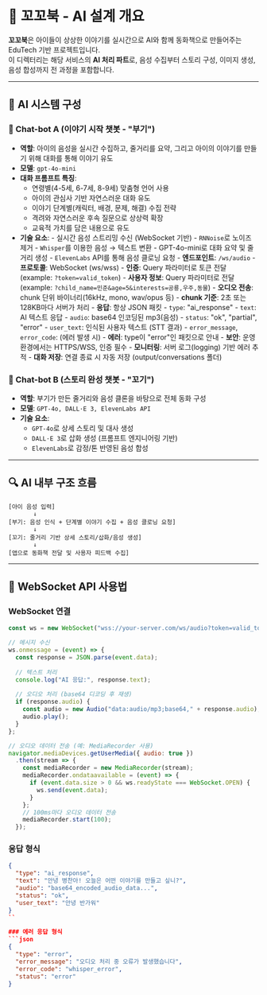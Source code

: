 # 🧠 꼬꼬북 - AI 설계 개요

**꼬꼬북**은 아이들이 상상한 이야기를 실시간으로 AI와 함께 동화책으로 만들어주는 EduTech 기반 프로젝트입니다.  
이 디렉터리는 해당 서비스의 **AI 처리 파트**로, 음성 수집부터 스토리 구성, 이미지 생성, 음성 합성까지 전 과정을 포함합니다.

---

## 🧩 AI 시스템 구성

### 🤖 Chat-bot A (이야기 시작 챗봇 - "부기")
- **역할**: 아이의 음성을 실시간 수집하고, 줄거리를 요약, 그리고 아이의 이야기를 만들기 위해 대화를 통해 이야기 유도
- **모델**: `gpt-4o-mini`
- **대화 프롬프트 특징**:
  - 연령별(4-5세, 6-7세, 8-9세) 맞춤형 언어 사용
  - 아이의 관심사 기반 자연스러운 대화 유도
  - 이야기 단계별(캐릭터, 배경, 문제, 해결) 수집 전략
  - 격려와 자연스러운 후속 질문으로 상상력 확장
  - 교육적 가치를 담은 내용으로 유도
- **기술 요소**:
       - 실시간 음성 스트리밍 수신 (WebSocket 기반)
       - `RNNoise`로 노이즈 제거
       - `Whisper`를 이용한 음성 → 텍스트 변환
       - GPT-4o-mini로 대화 요약 및 줄거리 생성
       - `ElevenLabs` API를 통해 음성 클로닝 요청
       - **엔드포인트**: `/ws/audio`
       - **프로토콜**: WebSocket (ws/wss)
       - **인증**: Query 파라미터로 토큰 전달 (example: `?token=valid_token`)
       - **사용자 정보**: Query 파라미터로 전달 (example: `?child_name=민준&age=5&interests=공룡,우주,동물`)
       - **오디오 전송**: chunk 단위 바이너리(16kHz, mono, wav/opus 등)
       - **chunk 기준**: 2초 또는 128KB마다 서버가 처리
       - **응답**: 항상 JSON 패킷
              - `type`: "ai_response"
              - `text`: AI 텍스트 응답
              - `audio`: base64 인코딩된 mp3(음성)
              - `status`: "ok", "partial", "error"
              - `user_text`: 인식된 사용자 텍스트 (STT 결과)
              - `error_message`, `error_code`: (에러 발생 시)
       - **에러**: type이 "error"인 패킷으로 안내
       - **보안**: 운영 환경에서는 HTTPS/WSS, 인증 필수
       - **모니터링**: 서버 로그(logging) 기반 에러 추적
       - **대화 저장**: 연결 종료 시 자동 저장 (output/conversations 폴더)

### 🐢 Chat-bot B (스토리 완성 챗봇 - "꼬기")
- **역할**: 부기가 만든 줄거리와 음성 클론을 바탕으로 전체 동화 구성
- **모델**: `GPT-4o, DALL·E 3, ElevenLabs API`
- **기술 요소**:
  - `GPT-4o`로 상세 스토리 및 대사 생성
  - `DALL·E 3`로 삽화 생성 (프롬프트 엔지니어링 기반)
  - `ElevenLabs`로 감정/톤 반영된 음성 합성

---

## 🔍 AI 내부 구조 흐름

```plaintext
[아이 음성 입력]
       ↓
[부기: 음성 인식 + 단계별 이야기 수집 + 음성 클로닝 요청]
       ↓
[꼬기: 줄거리 기반 상세 스토리/삽화/음성 생성]
       ↓
[앱으로 동화책 전달 및 사용자 피드백 수집]
```

---

## 🔄 WebSocket API 사용법

### WebSocket 연결
```javascript
const ws = new WebSocket("wss://your-server.com/ws/audio?token=valid_token&child_name=민준&age=5&interests=공룡,우주,동물");

// 메시지 수신
ws.onmessage = (event) => {
  const response = JSON.parse(event.data);
  
  // 텍스트 처리
  console.log("AI 응답:", response.text);
  
  // 오디오 처리 (base64 디코딩 후 재생)
  if (response.audio) {
    const audio = new Audio("data:audio/mp3;base64," + response.audio);
    audio.play();
  }
};

// 오디오 데이터 전송 (예: MediaRecorder 사용)
navigator.mediaDevices.getUserMedia({ audio: true })
  .then(stream => {
    const mediaRecorder = new MediaRecorder(stream);
    mediaRecorder.ondataavailable = (event) => {
      if (event.data.size > 0 && ws.readyState === WebSocket.OPEN) {
        ws.send(event.data);
      }
    };
    // 100ms마다 오디오 데이터 전송
    mediaRecorder.start(100);
  });
```

### 응답 형식
```json
{
  "type": "ai_response",
  "text": "안녕 병찬아! 오늘은 어떤 이야기를 만들고 싶니?",
  "audio": "base64_encoded_audio_data...",
  "status": "ok",
  "user_text": "안녕 반가워"
}
``

### 에러 응답 형식
```json
{
  "type": "error",
  "error_message": "오디오 처리 중 오류가 발생했습니다",
  "error_code": "whisper_error",
  "status": "error"
}
```
